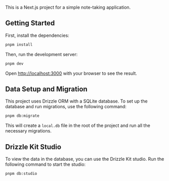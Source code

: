 This is a Next.js project for a simple note-taking application.

## Getting Started

First, install the dependencies:

```bash
pnpm install
```

Then, run the development server:

```bash
pnpm dev
```

Open [http://localhost:3000](http://localhost:3000) with your browser to see the result.

## Data Setup and Migration

This project uses Drizzle ORM with a SQLite database. To set up the database and run migrations, use the following command:

```bash
pnpm db:migrate
```

This will create a `local.db` file in the root of the project and run all the necessary migrations.

## Drizzle Kit Studio

To view the data in the database, you can use the Drizzle Kit studio. Run the following command to start the studio:

```bash
pnpm db:studio
```
